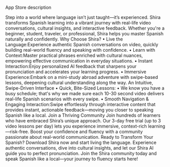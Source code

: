 App Store description 

Step into a world where language isn’t just taught—it’s experienced. Shira transforms Spanish learning into a vibrant journey with real-life video conversations, cultural insights, and interactive feedback. Whether you're a beginner, student, traveler, or professional, Shira helps you master Spanish naturally and confidently.
Why Choose Shira?
	•	Live the Language:Experience authentic Spanish conversations on video, quickly building real-world fluency and speaking with confidence.
	•	Learn with Context:Master practical phrases enriched with cultural nuances, empowering effective communication in everyday situations.
	•	Instant Interaction:Enjoy personalized AI feedback that sharpens your pronunciation and accelerates your learning progress.
	•	Immersive Experience:Embark on a mini-study abroad adventure with swipe-based lessons, deepening cultural understanding along the way.
An Intuitive, Swipe-Driven Interface
	•	Quick, Bite-Sized Lessons:
	•	We know you have a busy schedule; that's why we made sure each 10-30 second video delivers real-life Spanish scenarios with every swipe.
	•	Smooth Navigation & Engaging Interaction:Swipe effortlessly through interactive content that provides instant, actionable feedback—moving you closer to speaking Spanish like a local.
Join a Thriving Community
Join hundreds of learners who have embraced Shira’s unique approach. Our 3-day free trial (up to 3 video lessons per day) lets you experience immersive, context-rich learning—risk-free. Boost your confidence and fluency with a community passionate about real-world communication.
Ready to Transform Your Spanish?
Download Shira now and start living the language. Experience authentic conversations, dive into cultural insights, and let our Shira AI guide you to perfect pronunciation. Join the Shira community today and speak Spanish like a local—your journey to fluency starts here!